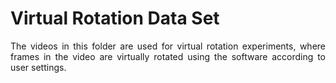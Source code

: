 # Virtual Rotation Data Set
<p align="justify">
  The videos in this folder are used for virtual rotation experiments, where frames in the video are virtually rotated using the software according to user settings.
</p>
